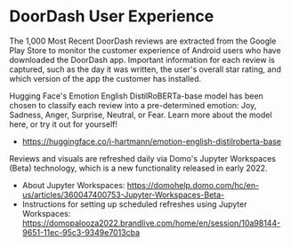 # DoorDash User Experience

The 1,000 Most Recent DoorDash reviews are extracted from the Google Play Store to monitor the customer experience of Android users who have downloaded the DoorDash app. Important information for each review is captured, such as the day it was written, the user's overall star rating, and which version of the app the customer has installed.

Hugging Face's Emotion English DistilRoBERTa-base model has been chosen to classify each review into a pre-determined emotion: Joy, Sadness, Anger, Surprise, Neutral, or Fear. Learn more about the model here, or try it out for yourself!
  - https://huggingface.co/j-hartmann/emotion-english-distilroberta-base

Reviews and visuals are refreshed daily via Domo's Jupyter Workspaces (Beta) technology, which is a new functionality released in early 2022. 
  - About Jupyter Workspaces: https://domohelp.domo.com/hc/en-us/articles/360047400753-Jupyter-Workspaces-Beta-
  - Instructions for setting up scheduled refreshes using Jupyter Workspaces: https://domopalooza2022.brandlive.com/home/en/session/10a98144-9651-11ec-95c3-9349e7013cba


